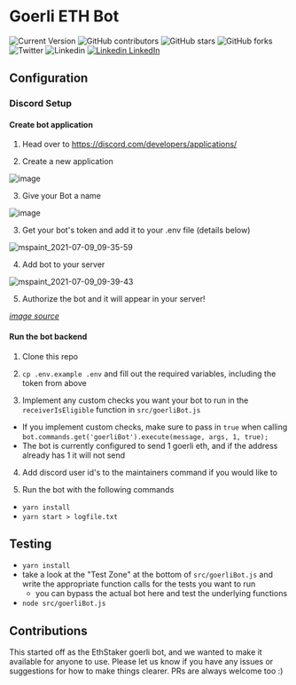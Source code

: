 # Goerli ETH Bot
![Current Version](https://img.shields.io/badge/version-v1.0-blue)
![GitHub contributors](https://img.shields.io/github/contributors/hamzi15/SSV-goerli-eth-bot)
![GitHub stars](https://img.shields.io/github/stars/hamzi15/SSV-goerli-eth-bot?style=social)
![GitHub forks](https://img.shields.io/github/forks/hamzi15/SSV-goerli-eth-bot?style=social)
![Twitter](https://img.shields.io/twitter/follow/abdullahbaig_0?style=social)
![Linkedin](https://img.shields.io/badge/LinkedIn-0077B5/connect/abdullah-baig-08983321a?style=social)
[![Linkedin](https://i.stack.imgur.com/gVE0j.png) LinkedIn](https://www.linkedin.com/in/abdullah-baig-08983321a)

## Configuration

### Discord Setup

#### Create bot application 

1) Head over to https://discord.com/developers/applications/

2) Create a new application

![image](https://user-images.githubusercontent.com/26490734/125040553-16606900-e098-11eb-9f82-c5463fad4292.png)

3) Give your Bot a name

![image](https://user-images.githubusercontent.com/26490734/125041062-9edf0980-e098-11eb-9fc0-af391f06d48c.png)

3) Get your bot's token and add it to your .env file (details below)

![mspaint_2021-07-09_09-35-59](https://user-images.githubusercontent.com/26490734/125041473-16ad3400-e099-11eb-81cc-34c7c4dc9261.png)

4) Add bot to your server 

![mspaint_2021-07-09_09-39-43](https://user-images.githubusercontent.com/26490734/125041956-9fc46b00-e099-11eb-8732-96442545b3bb.png)

5) Authorize the bot and it will appear in your server!

_[image source](https://www.writebots.com/discord-bot-token/)_

#### Run the bot backend

1) Clone this repo

2) `cp .env.example .env` and fill out the required variables, including the token from above

3) Implement any custom checks you want your bot to run in the `receiverIsEligible` function in `src/goerliBot.js`
* If you implement custom checks, make sure to pass in `true` when calling `bot.commands.get('goerliBot').execute(message, args, 1, true);`
* The bot is currently configured to send 1 goerli eth, and if the address already has 1 it will not send

4) Add discord user id's to the maintainers command if you would like to

5) Run the bot with the following commands
* `yarn install`
* `yarn start > logfile.txt`

## Testing
* `yarn install`
* take a look at the "Test Zone" at the bottom of `src/goerliBot.js` and write the appropriate function calls for the tests you want to run
    * you can bypass the actual bot here and test the underlying functions
* `node src/goerliBot.js`

## Contributions

This started off as the EthStaker goerli bot, and we wanted to make it available for anyone to use.  Please let us know if you have any issues or suggestions for how to make things clearer.  PRs are always welcome too :)

